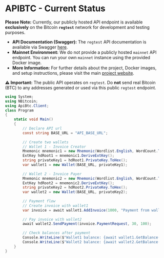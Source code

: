 # APIBTC - Current Status

**Please Note:** Currently, our publicly hosted API endpoint is available **exclusively** on the Bitcoin **`regtest`** network for development and testing purposes.

*   **API Documentation (Swagger):** The `regtest` API documentation is available via Swagger [here](https://regtest.apibtc.org/apibtc/swagger/index.html).
*   **Mainnet Environment:** We do not provide a publicly hosted `mainnet` API endpoint. You can run your own `mainnet` instance using the provided Docker image.
*   **More Information:** For further details about the project, Docker images, and setup instructions, please visit the main [project website](https://apibtc.org/).

**⚠️ Important:** The public API operates on `regtest`. Do **not** send real Bitcoin (BTC) to any addresses generated or used via this public `regtest` endpoint.

```C#
using System;
using NBitcoin;
using ApiBtc.Client;
class Program
{
    static void Main()
    {
        // Declare API url
        const string BASE_URL = "API_BASE_URL";
        
        // Create two wallets
        // Wallet 1 - Invoice Creator
        Mnemonic mnemonic1 = new Mnemonic(Wordlist.English, WordCount.Twelve);
        ExtKey hdRoot1 = mnemonic1.DeriveExtKey();
        string privateKey1 = hdRoot1.PrivateKey.ToHex();
        var wallet1 = new Wallet(BASE_URL, privateKey1);
        
        // Wallet 2 - Invoice Payer
        Mnemonic mnemonic2 = new Mnemonic(Wordlist.English, WordCount.Twelve);
        ExtKey hdRoot2 = mnemonic2.DeriveExtKey();
        string privateKey2 = hdRoot2.PrivateKey.ToHex();
        var wallet2 = new Wallet(BASE_URL, privateKey2);
        
        // Payment flow
        // Create invoice with wallet1
        var invoice = await wallet1.AddInvoice(1000, "Payment from wallet2", 3600);
        
        // Pay invoice with wallet2
        await wallet2.SendPayment(invoice.PaymentRequest, 30, 100);
        
        // Check balances after payment
        Console.WriteLine($"Wallet1 balance: {await wallet1.GetBalance()}");
        Console.WriteLine($"Wallet2 balance: {await wallet2.GetBalance()}");
    }
}
```